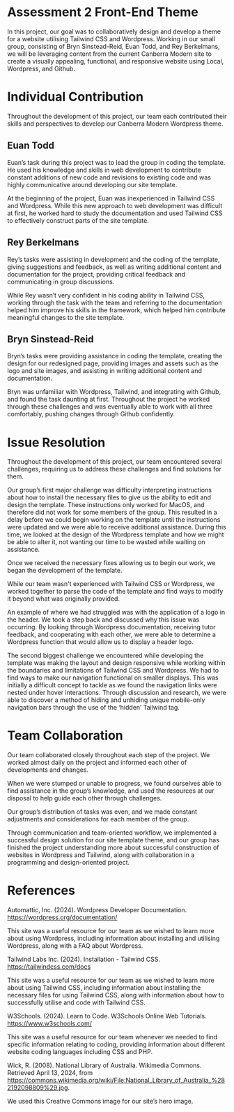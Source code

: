# Assessment 2 Front-End Theme

In this project, our goal was to collaboratively design and develop a theme for a website utilising Tailwind CSS and Wordpress. Working in our small group, consisting of Bryn Sinstead-Reid, Euan Todd, and Rey Berkelmans, we will be leveraging content from the current Canberra Modern site to create a visually appealing, functional, and responsive website using Local, Wordpress, and Github.

# Individual Contribution

Throughout the development of this project, our team each contributed their skills and perspectives to develop our Canberra Modern Wordpress theme.

## Euan Todd

Euan’s task during this project was to lead the group in coding the template. He used his knowledge and skills in web development to contribute constant additions of new code and revisions to existing code and was highly communicative around developing our site template.

At the beginning of the project, Euan was inexperienced in Tailwind CSS and Wordpress. While this new approach to web development was difficult at first, he worked hard to study the documentation and used Tailwind CSS to effectively construct parts of the site template.

## Rey Berkelmans

Rey’s tasks were assisting in development and the coding of the template, giving suggestions and feedback, as well as writing additional content and documentation for the project, providing critical feedback and communicating in group discussions. 

While Rey wasn’t very confident in his coding ability in Tailwind CSS, working through the task with the team and referring to the documentation helped him improve his skills in the framework, which helped him contribute meaningful changes to the site template.

## Bryn Sinstead-Reid

Bryn’s tasks were providing assistance in coding the template, creating the design for our redesigned page, providing images and assets such as the logo and site images, and assisting in writing additional content and documentation.

Bryn was unfamiliar with Wordpress, Tailwind, and integrating with Github, and found the task daunting at first. Throughout the project he worked through these challenges and was eventually able to work with all three comfortably, pushing changes through Github confidently.

# Issue Resolution

Throughout the development of this project, our team encountered several challenges, requiring us to address these challenges and find solutions for them.

Our group’s first major challenge was difficulty interpreting instructions about how to install the necessary files to give us the ability to edit and design the template. These instructions only worked for MacOS, and therefore did not work for some members of the group. This resulted in a delay before we could begin working on the template until the instructions were updated and we were able to receive additional assistance. During this time, we looked at the design of the Wordpress template and how we might be able to alter it, not wanting our time to be wasted while waiting on assistance. 

Once we received the necessary fixes allowing us to begin our work, we began the development of the template.

While our team wasn't experienced with Tailwind CSS or Wordpress, we worked together to parse the code of the template and find ways to modify it beyond what was originally provided.

An example of where we had struggled was with the application of a logo in the header. We took a step back and discussed why this issue was occurring. By looking through Wordpress documentation, receiving tutor feedback, and cooperating with each other, we were able to determine a Wordpress function that would allow us to display a header logo.

The second biggest challenge we encountered while developing the template was making the layout and design responsive while working within the boundaries and limitations of Tailwind CSS and Wordpress. We had to find ways to make our navigation functional on smaller displays. This was initially a difficult concept to tackle as we found the navigation links were nested under hover interactions. Through discussion and research, we were able to discover a method of hiding and unhiding unique mobile-only navigation bars through the use of the ‘hidden’ Tailwind tag.

# Team Collaboration

Our team collaborated closely throughout each step of the project. We worked almost daily on the project and informed each other of developments and changes. 

When we were stumped or unable to progress, we found ourselves able to find assistance in the group’s knowledge, and used the resources at our disposal to help guide each other through challenges.

Our group’s distribution of tasks was even, and we made constant adjustments and considerations for each member of the group.

Through communication and team-oriented workflow, we implemented a successful design solution for our site template theme, and our group has finished the project understanding more about successful construction of websites in Wordpress and Tailwind, along with collaboration in a programming and design-oriented project.

# References

Automattic, Inc. (2024). Wordpress Developer Documentation.
https://wordpress.org/documentation/

This site was a useful resource for our team as we wished to learn more about using Wordpress, including information about installing and utilising Wordpress, along with a FAQ about Wordpress.

Tailwind Labs Inc. (2024). Installation - Tailwind CSS. 
https://tailwindcss.com/docs 

This site was a useful resource for our team as we wished to learn more about using Tailwind CSS, including information about installing the necessary files for using Tailwind CSS, along with information about how to successfully utilise and code with Tailwind CSS.

W3Schools. (2024). Learn to Code. W3Schools Online Web Tutorials. https://www.w3schools.com/ 

This site was a useful resource for our team whenever we needed to find specific information relating to coding, providing information about different website coding languages including CSS and PHP.

Wick, R. (2008). National Library of Australia. Wikimedia Commons. Retrieved April 13, 2024, from https://commons.wikimedia.org/wiki/File:National_Library_of_Australia_%282192098809%29.jpg. 

We used this Creative Commons image for our site’s hero image.
